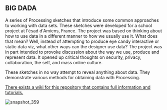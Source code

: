 ## BIG DADA

A series of Processing sketches that introduce some common approaches to working with data sets. These sketches were developed for a school project at l'ésad d'Amiens, France. The project was based on thinking about how to use data in a different manner to how we usually use it. What does that mean? Well, instead of attempting to produce eye candy interactive or static data viz, what other ways can the designer use data? The project was in part intended to provoke discussion about the way we use, produce and represent data. It opened up critical thoughts on security, privacy, collaboration, the self, and mass online culture. 

These sketches in no way attempt to reveal anything about data. They demonstrate various methods for obtaining data with Processing.

[There exists a wiki for this repository that contains full information and tutorials.](https://github.com/FreeArtBureau/BIG_DADA_English/wiki)

![snapshot_359](https://cloud.githubusercontent.com/assets/1027891/12080357/8876f686-b258-11e5-8b1a-100fc91816bd.png)
